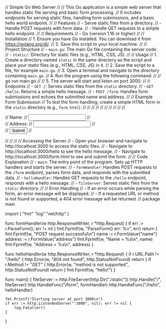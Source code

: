 // Simple Go Web Server
//
// This Go application is a simple web server that handles static file serving and basic form processing. 
// It includes endpoints for serving static files, handling form submissions, and a basic hello world endpoint.
//
// Features
// - Serve static files from a directory.
// - Handle POST requests with form data.
// - Handle GET requests to a simple hello endpoint.
//
// Requirements
// - Go (version 1.16 or higher)
//
// Installation
// 1. Ensure you have Go installed. You can download it from https://golang.org/dl/.
// 2. Save this script to your local machine.
//
// Project Structure
// - `main.go`: The main Go file containing the server code.
// - `static/`: Directory for static files (e.g., HTML, CSS, JS).
//
// Usage
// 1. Create a directory named `static` in the same directory as the script and place your static files (e.g., HTML, CSS, JS) in it.
// 2. Save the script to a file, for example `main.go`.
// 3. Open a terminal and navigate to the directory containing `main.go`.
// 4. Run the program using the following command:
//
//    go run main.go
//
// 5. The server will start and listen on port 3000.
//
// Endpoints
// - `GET /`: Serves static files from the `static` directory.
// - `GET /hello`: Returns a simple hello message.
// - `POST /form`: Handles form submissions and echoes the submitted name and address.
//
// Example Form Submission
// To test the form handling, create a simple HTML form in the `static` directory (e.g., `form.html`):
//
// <!DOCTYPE html>
// <html lang="en">
// <head>
//     <meta charset="UTF-8">
//     <meta name="viewport" content="width=device-width, initial-scale=1.0">
//     <title>Form</title>
// </head>
// <body>
//     <form action="/form" method="post">
//         <label for="name">Name:</label>
//         <input type="text" id="name" name="name">
//         <br>
//         <label for="address">Address:</label>
//         <input type="text" id="address" name="address">
//         <br>
//         <input type="submit" value="Submit">
//     </form>
// </body>
// </html>
//
// Accessing the Server
// - Open your browser and navigate to http://localhost:3000 to access the static files.
// - Navigate to http://localhost:3000/hello to see the hello message.
// - Navigate to http://localhost:3000/form.html to see and submit the form.
//
// Code Explanation
// - `main`: The entry point of the program. Sets up HTTP handlers and starts the server.
// - `formHandler`: Handles POST requests to the `/form` endpoint, parses form data, and responds with the submitted data.
// - `helloHandler`: Handles GET requests to the `/hello` endpoint, responds with a hello message.
// - `fileServer`: Serves static files from the `static` directory.
//
// Error Handling
// - If an error occurs while parsing the form, an error message will be displayed.
// - If a requested URL or method is not found or supported, a 404 error message will be returned.
//
package main

import (
	"fmt"
	"log"
	"net/http"
)

func formHandler(w http.ResponseWriter, r *http.Request) {
	if err := r.ParseForm(); err != nil {
		fmt.Fprintf(w, "ParseForm() err: %v", err)
		return
	}
	fmt.Fprintf(w, "POST request successful\n")
	name := r.FormValue("name")
	address := r.FormValue("address")
	fmt.Fprintf(w, "Name = %s\n", name)
	fmt.Fprintf(w, "Address = %s\n", address)
}

func helloHandler(w http.ResponseWriter, r *http.Request) {
	if r.URL.Path != "/hello" {
		http.Error(w, "404 not found", http.StatusNotFound)
		return
	}
	if r.Method != "GET" {
		http.Error(w, "method is not supported", http.StatusNotFound)
		return
	}
	fmt.Fprintf(w, "hello!")
}

func main() {
	fileServer := http.FileServer(http.Dir("./static"))
	http.Handle("/", fileServer)
	http.HandleFunc("/form", formHandler)
	http.HandleFunc("/hello", helloHandler)

	fmt.Printf("Starting server at port 3000\n")
	if err := http.ListenAndServe(":3000", nil); err != nil {
		log.Fatal(err)
	} 
}

